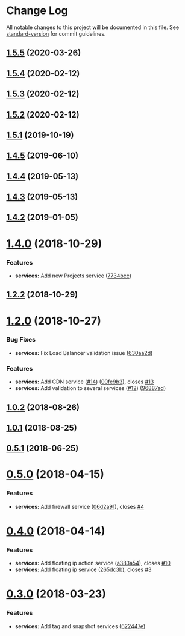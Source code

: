 # Change Log

All notable changes to this project will be documented in this file. See [standard-version](https://github.com/conventional-changelog/standard-version) for commit guidelines.

<a name="1.5.5"></a>
## [1.5.5](https://github.com/johnbwoodruff/digitalocean-js/compare/v1.5.4...v1.5.5) (2020-03-26)



<a name="1.5.4"></a>
## [1.5.4](https://github.com/johnbwoodruff/digitalocean-js/compare/v1.5.2...v1.5.4) (2020-02-12)



<a name="1.5.3"></a>
## [1.5.3](https://github.com/johnbwoodruff/digitalocean-js/compare/v1.5.2...v1.5.3) (2020-02-12)



<a name="1.5.2"></a>
## [1.5.2](https://github.com/johnbwoodruff/digitalocean-js/compare/v1.5.1...v1.5.2) (2020-02-12)



<a name="1.5.1"></a>
## [1.5.1](https://github.com/johnbwoodruff/digitalocean-js/compare/v1.4.5...v1.5.1) (2019-10-19)



<a name="1.4.5"></a>
## [1.4.5](https://github.com/johnbwoodruff/digitalocean-js/compare/v1.4.4...v1.4.5) (2019-06-10)



<a name="1.4.4"></a>
## [1.4.4](https://github.com/johnbwoodruff/digitalocean-js/compare/v1.4.3...v1.4.4) (2019-05-13)



<a name="1.4.3"></a>
## [1.4.3](https://github.com/johnbwoodruff/digitalocean-js/compare/v1.4.2...v1.4.3) (2019-05-13)



<a name="1.4.2"></a>

## [1.4.2](https://github.com/johnbwoodruff/digitalocean-js/compare/v1.4.1...v1.4.2) (2019-01-05)

<a name="1.4.0"></a>

# [1.4.0](https://github.com/johnbwoodruff/digitalocean-js/compare/v1.2.2...v1.4.0) (2018-10-29)

### Features

- **services:** Add new Projects service ([7734bcc](https://github.com/johnbwoodruff/digitalocean-js/commit/7734bcc))

<a name="1.2.2"></a>

## [1.2.2](https://github.com/johnbwoodruff/digitalocean-js/compare/v1.2.0...v1.2.2) (2018-10-29)

<a name="1.2.0"></a>

# [1.2.0](https://github.com/johnbwoodruff/digitalocean-js/compare/v1.0.2...v1.2.0) (2018-10-27)

### Bug Fixes

- **services:** Fix Load Balancer validation issue ([630aa2d](https://github.com/johnbwoodruff/digitalocean-js/commit/630aa2d))

### Features

- **services:** Add CDN service ([#14](https://github.com/johnbwoodruff/digitalocean-js/issues/14)) ([00fe9b3](https://github.com/johnbwoodruff/digitalocean-js/commit/00fe9b3)), closes [#13](https://github.com/johnbwoodruff/digitalocean-js/issues/13)
- **services:** Add validation to several services ([#12](https://github.com/johnbwoodruff/digitalocean-js/issues/12)) ([96887ad](https://github.com/johnbwoodruff/digitalocean-js/commit/96887ad))

<a name="1.0.2"></a>

## [1.0.2](https://github.com/johnbwoodruff/digitalocean-js/compare/v1.0.1...v1.0.2) (2018-08-26)

<a name="1.0.1"></a>

## [1.0.1](https://github.com/johnbwoodruff/digitalocean-js/compare/v0.5.1...v1.0.1) (2018-08-25)

<a name="0.5.1"></a>

## [0.5.1](https://github.com/johnbwoodruff/digitalocean-js/compare/v0.5.0...v0.5.1) (2018-06-25)

<a name="0.5.0"></a>

# [0.5.0](https://github.com/johnbwoodruff/digitalocean-js/compare/v0.4.0...v0.5.0) (2018-04-15)

### Features

- **services:** Add firewall service ([06d2a91](https://github.com/johnbwoodruff/digitalocean-js/commit/06d2a91)), closes [#4](https://github.com/johnbwoodruff/digitalocean-js/issues/4)

<a name="0.4.0"></a>

# [0.4.0](https://github.com/johnbwoodruff/digitalocean-js/compare/v0.3.0...v0.4.0) (2018-04-14)

### Features

- **services:** Add floating ip action service ([a383a54](https://github.com/johnbwoodruff/digitalocean-js/commit/a383a54)), closes [#10](https://github.com/johnbwoodruff/digitalocean-js/issues/10)
- **services:** Add floating ip service ([265dc3b](https://github.com/johnbwoodruff/digitalocean-js/commit/265dc3b)), closes [#3](https://github.com/johnbwoodruff/digitalocean-js/issues/3)

<a name="0.3.0"></a>

# [0.3.0](https://github.com/johnbwoodruff/digitalocean-js/compare/v0.2.3...v0.3.0) (2018-03-23)

### Features

- **services:** Add tag and snapshot services ([622447e](https://github.com/johnbwoodruff/digitalocean-js/commit/622447e))

